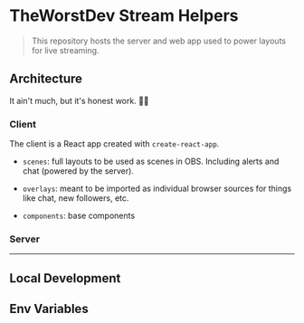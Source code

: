 # TheWorstDev Stream Helpers

> This repository hosts the server and web app used to power layouts for live streaming.

## Architecture

It ain't much, but it's honest work. 👨‍🌾

### Client

The client is a React app created with `create-react-app`.

- `scenes`: full layouts to be used as scenes in OBS. Including alerts and chat (powered by the server).

- `overlays`: meant to be imported as individual browser sources for things like chat, new followers, etc.

- `components`: base components

### Server

---

## Local Development

## Env Variables
